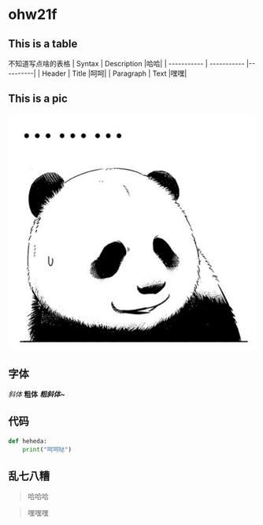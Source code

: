 # ohw21f

## This is a table
不知道写点啥的表格
| Syntax | Description |哈哈|
| ----------- | ----------- |----------|
| Header | Title |呵呵|
| Paragraph | Text |嘿嘿|

## This is a pic

![兄弟你怎么加载不出来](https://github.com/ophwsjtu18/ohw21f/blob/main/cll/%E7%86%8A%E7%86%8A%E6%97%A0%E8%AF%AD.png)

## 字体
_斜体_
__粗体__
___粗斜体~___

## 代码
```python
def heheda:
    print("呵呵哒")
```
## 乱七八糟
> 哈哈哈

> 嘿嘿嘿
